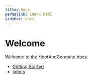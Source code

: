 ```yaml
---
title: Docs
permalink: index.html
sidebar: docs
---
```


# Welcome

Welcome to the HootAndCompute docs.
- [Getting Started](getting-started.html)
- [kdocs](kdoc/index.html)